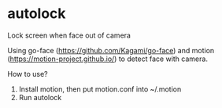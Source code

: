 # autolock
Lock screen when face out of camera

Using go-face (https://github.com/Kagami/go-face) and motion (https://motion-project.github.io/) to detect face with camera.

How to use?
1. Install motion, then put motion.conf into ~/.motion
2. Run autolock